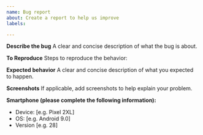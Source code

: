 ```yaml
---
name: Bug report
about: Create a report to help us improve
labels: 

---
```


**Describe the bug**
A clear and concise description of what the bug is about.

**To Reproduce**
Steps to reproduce the behavior:

**Expected behavior**
A clear and concise description of what you expected to happen.

**Screenshots**
If applicable, add screenshots to help explain your problem.

**Smartphone (please complete the following information):**
 - Device: [e.g. Pixel 2XL]
 - OS: [e.g. Android 9.0]
 - Version [e.g. 28]
